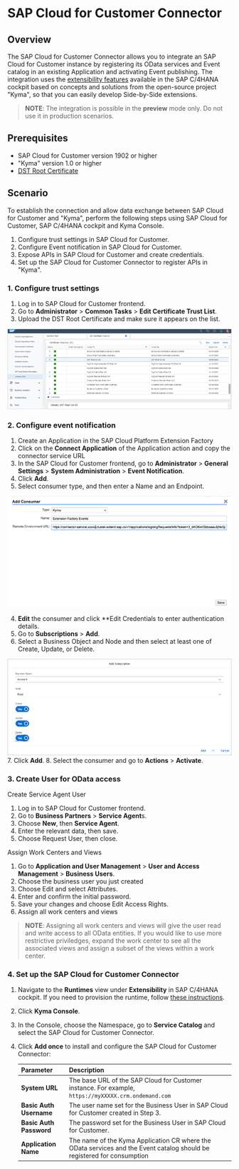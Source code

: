 # SAP Cloud for Customer Connector

## Overview


The SAP Cloud for Customer Connector allows you to integrate an SAP Cloud for Customer instance by registering its OData services and Event catalog in an existing Application and activating Event publishing. The integration uses the [extensibility features](https://help.sap.com/viewer/dbce7cc5e9e3469c84849d35e777fe0b/2019-05-07/en-US/363cf54bad2c47aeb44a87c215ad91ea.html) available in the SAP C/4HANA cockpit based on concepts and solutions from the open-source project "Kyma", so that you can easily develop Side-by-Side extensions. 

> **NOTE**: The integration is possible in the **preview** mode only. Do not use it in production scenarios.

## Prerequisites
* SAP Cloud for Customer version 1902 or higher
* "Kyma" version 1.0 or higher
* [DST Root Certificate](https://www.identrust.com/dst-root-ca-x3)


## Scenario 

To establish the connection and allow data exchange between SAP Cloud for Customer and "Kyma", perform the following steps using SAP Cloud for Customer, SAP C/4HANA cockpit and Kyma Console.


1. Configure trust settings in SAP Cloud for Customer.
2. Configure Event notification in SAP Cloud for Customer.
3. Expose APIs in SAP Cloud for Customer and create credentials.
4. Set up the SAP Cloud for Customer Connector to register APIs in "Kyma".


### 1. Configure trust settings

1. Log in to SAP Cloud for Customer frontend.
2. Go to **Administrator** > **Common Tasks** > **Edit Certificate Trust List**.
3. Upload the DST Root Certificate and make sure it appears on the list.

![Trust Certificate](assets/trust-certificate.png)

### 2. Configure event notification

1. Create an Application in the SAP Cloud Platform Extension Factory
2. Click on the **Connect Application** of the Application action and copy the connector service URL
3. In the SAP Cloud for Customer frontend, go to **Administrator** > **General Settings** > **System Administration** > **Event Notification**.
4. Click **Add**.
5. Select consumer type, and then enter a Name and an Endpoint.

![Add Consumer](assets/add-consumer.png)

4. **Edit** the consumer and click **Edit Credentials to enter authentication details.
5. Go to **Subscriptions** > **Add**.
6. Select a Business Object and Node and then select at least one of Create, Update, or Delete.

![Add Subscription](assets/add-subscription.png)
7. Click **Add**.
8. Select the consumer and go to **Actions** > **Activate**.

### 3. Create User for OData access

Create Service Agent User

1. Log in to SAP Cloud for Customer frontend.
2. Go to **Business Partners** > **Service Agent**s.
3. Choose **New**, then **Service Agent**.
4. Enter the relevant data, then save.
5. Choose Request User, then close.

Assign Work Centers and Views

1. Go to **Application and User Management** > **User and Access Management** >  **Business Users**.
2. Choose the business user you just created
3. Choose Edit and select Attributes.
4. Enter and confirm the initial password.
5. Save your changes and choose Edit Access Rights.
6. Assign all work centers and views

> **NOTE**: Assigning all work centers and views will give the user read and write access to all OData entities. If you would like to use more restrictive priviledges, expand the work center to see all the associated views and assign a subset of the views within a work center.

### 4. Set up the SAP Cloud for Customer Connector 

1. Navigate to the **Runtimes** view under **Extensibility** in SAP C/4HANA cockpit. If you need to provision the runtime, follow [these instructions](https://help.sap.com/viewer/dbce7cc5e9e3469c84849d35e777fe0b/2019-05-07/en-US/0bb50b27d76d4113ac32655f31777662.html).
3. Click **Kyma Console**.
4. In the Console, choose the Namespace, go to **Service Catalog** and select the SAP Cloud for Customer Connector.
5. Click **Add once** to install and configure the SAP Cloud for Customer Connector:

    Parameter | Description |
    |---|---|
    |**System URL**|The base URL of the SAP Cloud for Customer instance. For example, `https://myXXXXX.crm.ondemand.com` |
    |**Basic Auth Username** |The user name set for the Business User in SAP Cloud for Customer created in Step 3.|
    |**Basic Auth Password** |The password set for the Business User in SAP Cloud for Customer.|
    |**Application Name**   |The name of the Kyma Application CR where the OData services and the Event catalog should be registered for consumption|
